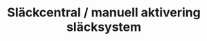 ---
title: 'Släckcentral / manuell aktivering släcksystem'
symbol_image: '/images/symbols/insats/35.svg'
weight: 35
card: true
card_color: 'bg-symbol-black'
---
